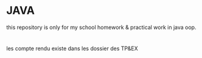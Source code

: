# JAVA
this repository is only for my school homework & practical work in java oop. 
#
les compte rendu existe dans les dossier des TP&EX


